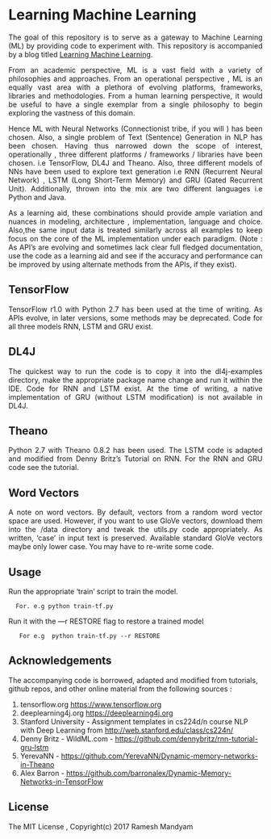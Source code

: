 # Learning Machine Learning

<p style="text-align: justify">
The goal of this repository is to serve as a gateway to Machine Learning (ML) by providing code to experiment with. This repository is accompanied by a blog titled <a href="https://rmandyam.github.io/machine/learning/2017/05/15/ML-Blog.html">Learning Machine Learning</a>.
</p>

<p style="text-align: justify">
From an academic perspective, ML is a vast field with a variety of philosophies and approaches. From an operational perspective , ML is an equally vast area with a plethora of evolving platforms, frameworks, libraries and methodologies. From a human learning perspective, it would be useful to have a single exemplar from a single philosophy to begin exploring the vastness of this domain. 
</p>

<p style="text-align: justify">
Hence ML with Neural Networks (Connectionist tribe, if you will ) has been chosen. Also, a single problem of Text (Sentence) Generation in NLP  has been chosen.  Having thus narrowed down the scope of interest, operationally , three different platforms / frameworks / libraries have been chosen. i.e TensorFlow, DL4J and Theano. Also, three different models of NNs have been used to explore text generation i.e RNN (Recurrent Neural Network) , LSTM (Long Short-Term Memory) and GRU (Gated Recurrent Unit).  Additionally, thrown into the mix are two different languages i.e Python and Java. 
</p>

<p style="text-align: justify">
As a learning aid, these combinations should provide ample variation and nuances in modeling, architecture , implementation, language and choice. Also,the same input data is treated similarly across all examples to keep focus on the core of the ML implementation under each paradigm. (Note : As API’s are evolving and sometimes lack clear full fledged documentation, use the code as a learning aid and see if the accuracy and performance can be improved  by using alternate methods from the APIs, if they exist).
</p>


## TensorFlow
<p style="text-align: justify">
TensorFlow r1.0 with Python 2.7 has been used at the time of writing. As APIs evolve,  in later versions, some methods may be deprecated. Code for all three models RNN, LSTM and GRU exist.
</p> 

## DL4J
<p style="text-align: justify">
The quickest way to run the code is to copy it into the dl4j-examples directory, make the appropriate package name change and run it within the IDE.  Code for RNN and LSTM exist. At the time of writing,  a native implementation of GRU (without LSTM modification) is not available in DL4J.  
</p>

## Theano
<p style="text-align: justify">
Python 2.7 with Theano 0.8.2 has been used. The LSTM code is adapted and modified from Denny Britz’s Tutorial on RNN.  For the RNN and GRU code see the tutorial. 
</p>

## Word Vectors
<p style="text-align: justify">
A note on word vectors. By default,  vectors from a random word vector space are used. However, if you want to use GloVe vectors, download them into the /data directory and tweak the utils.py code appropriately. As written, ‘case’ in input text is preserved. Available standard GloVe vectors maybe only lower case.  You may have to re-write some code. 
</p> 

## Usage
Run the appropriate ‘train’ script to train the model. 

```
  For. e.g python train-tf.py
```

Run it with the —r RESTORE flag to restore a trained model

```
   For e.g  python train-tf.py --r RESTORE
```


## Acknowledgements
The accompanying code is borrowed, adapted and modified from tutorials, github repos, and other online material from the following sources : 

1. tensorflow.org <https://www.tensorflow.org>
2. deeplearning4j.org <https://deeplearning4j.org>
3. Stanford University - Assignment templates in cs224d/n course NLP with Deep Learning from  <http://web.stanford.edu/class/cs224n/>
4. Denny Britz - WildML.com - <https://github.com/dennybritz/rnn-tutorial-gru-lstm>
5. YerevaNN - <https://github.com/YerevaNN/Dynamic-memory-networks-in-Theano>
6. Alex Barron - <https://github.com/barronalex/Dynamic-Memory-Networks-in-TensorFlow>
 

## License
The MIT License ,  Copyright(c) 2017 Ramesh Mandyam

